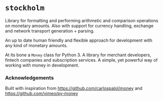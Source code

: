 # `stockholm`
Library for formatting and performing arithmetic and comparison operations on monetary amounts. Also with support for currency handling, exchange and network transport generation + parsing.

An up to date human friendly and flexible approach for development with any kind of monetary amounts.

At its bone a `Money` class for Python 3. A library for merchant developers, fintech companies and subscription services. A simple, yet powerful way of working with money in development.

### Acknowledgements
Built with inspiration from https://github.com/carlospalol/money and https://github.com/vimeo/py-money